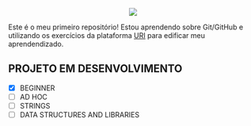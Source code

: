 <p align="center">
  <a href="https://www.urionlinejudge.com.br/judge/en"><img src="https://user-images.githubusercontent.com/85756926/124684815-5e1f9e80-dea6-11eb-9e22-7854f49a8ca0.png"/></a>
</p>

Este é o meu primeiro repositório! Estou aprendendo sobre Git/GitHub e utilizando os exercícios da plataforma [URI](<urionlinejudge.com.br/judge/en>) para edificar meu aprendendizado. 

## PROJETO EM DESENVOLVIMENTO

- [x] BEGINNER
- [ ] AD HOC
- [ ] STRINGS
- [ ] DATA STRUCTURES AND LIBRARIES
